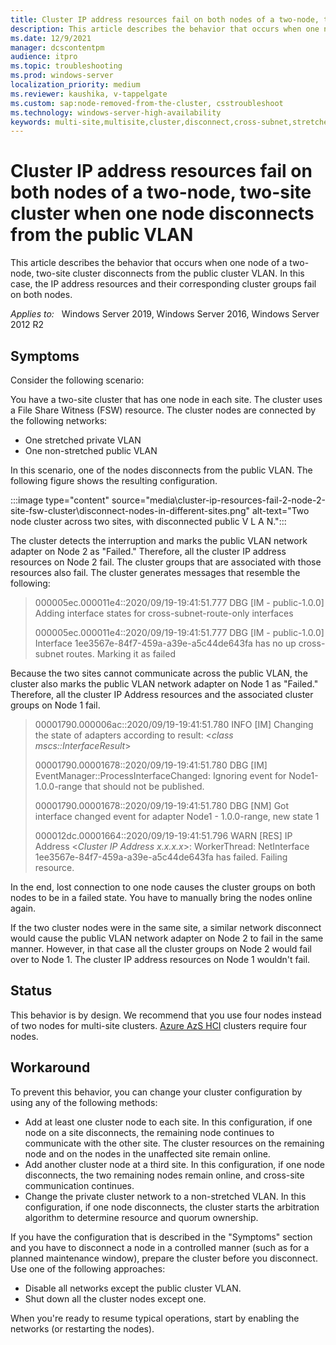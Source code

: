 ```yaml
---
title: Cluster IP address resources fail on both nodes of a two-node, two-site cluster when one node disconnects from the public VLAN
description: This article describes the behavior that occurs when one node of a two-node, two-site cluster disconnects from the public cluster VLAN. In this case, the IP address resources and their corresponding cluster groups fail on both nodes.
ms.date: 12/9/2021
manager: dcscontentpm
audience: itpro
ms.topic: troubleshooting
ms.prod: windows-server
localization_priority: medium
ms.reviewer: kaushika, v-tappelgate
ms.custom: sap:node-removed-from-the-cluster, csstroubleshoot
ms.technology: windows-server-high-availability
keywords: multi-site,multisite,cluster,disconnect,cross-subnet,stretched,vlan
---
```

# Cluster IP address resources fail on both nodes of a two-node, two-site cluster when one node disconnects from the public VLAN

This article describes the behavior that occurs when one node of a two-node, two-site cluster disconnects from the public cluster VLAN. In this case, the IP address resources and their corresponding cluster groups fail on both nodes.

_Applies to:_ &nbsp; Windows Server 2019, Windows Server 2016, Windows Server 2012 R2

## Symptoms

Consider the following scenario:

You have a two-site cluster that has one node in each site. The cluster uses a File Share Witness (FSW) resource. The cluster nodes are connected by the following networks:

- One stretched private VLAN
- One non-stretched public VLAN

In this scenario, one of the nodes disconnects from the public VLAN. The following figure shows the resulting configuration.

 :::image type="content" source="media\cluster-ip-resources-fail-2-node-2-site-fsw-cluster\disconnect-nodes-in-different-sites.png" alt-text="Two node cluster across two sites, with disconnected public V L A N.":::

The cluster detects the interruption and marks the public VLAN network adapter on Node 2 as "Failed." Therefore, all the cluster IP address resources on Node 2 fail. The cluster groups that are associated with those resources also fail. The cluster generates messages that resemble the following:

> 000005ec.000011e4::2020/09/19-19:41:51.777 DBG   [IM - public-1.0.0] Adding interface states for cross-subnet-route-only interfaces
>  
> 000005ec.000011e4::2020/09/19-19:41:51.777 DBG   [IM - public-1.0.0] Interface 1ee3567e-84f7-459a-a39e-a5c44de643fa has no up cross-subnet routes. Marking it as failed

Because the two sites cannot communicate across the public VLAN, the cluster also marks the public VLAN network adapter on Node 1 as "Failed." Therefore, all the cluster IP Address resources and the associated cluster groups on Node 1 fail.

> 00001790.000006ac::2020/09/19-19:41:51.780 INFO  [IM] Changing the state of adapters according to result: \<*class mscs::InterfaceResult*>
>  
> 00001790.00001678::2020/09/19-19:41:51.780 DBG   [IM] EventManager::ProcessInterfaceChanged: Ignoring event for Node1- 1.0.0-range that should not be published.
>  
> 00001790.00001678::2020/09/19-19:41:51.780 DBG   [NM] Got interface changed event for adapter Node1 - 1.0.0-range, new state 1
>  
> 000012dc.00001664::2020/09/19-19:41:51.796 WARN  [RES] IP Address \<*Cluster IP Address x.x.x.x*>: WorkerThread: NetInterface 1ee3567e-84f7-459a-a39e-a5c44de643fa has failed. Failing resource.

In the end, lost connection to one node causes the cluster groups on both nodes to be in a failed state. You have to manually bring the nodes online again.

If the two cluster nodes were in the same site, a similar network disconnect would cause the public VLAN network adapter on Node 2 to fail in the same manner. However, in that case all the cluster groups on Node 2 would fail over to Node 1. The cluster IP address resources on Node 1 wouldn't fail.

## Status

This behavior is by design. We recommend that you use four nodes instead of two nodes for multi-site clusters. [Azure AzS HCI](/azure-stack/hci/overview) clusters require four nodes.

## Workaround

To prevent this behavior, you can change your cluster configuration by using any of the following methods:

- Add at least one cluster node to each site. In this configuration, if one node on a site disconnects, the remaining node continues to communicate with the other site. The cluster resources on the remaining node and on the nodes in the unaffected site remain online.
- Add another cluster node at a third site. In this configuration, if one node disconnects, the two remaining nodes remain online, and cross-site communication continues.
- Change the private cluster network to a non-stretched VLAN. In this configuration, if one node disconnects, the cluster starts the arbitration algorithm to determine resource and quorum ownership.

If you have the configuration that is described in the "Symptoms" section and you have to disconnect a node in a controlled manner (such as for a planned maintenance window), prepare the cluster before you disconnect. Use one of the following approaches:

- Disable all networks except the public cluster VLAN.
- Shut down all the cluster nodes except one.

When you're ready to resume typical operations, start by enabling the networks (or restarting the nodes).
